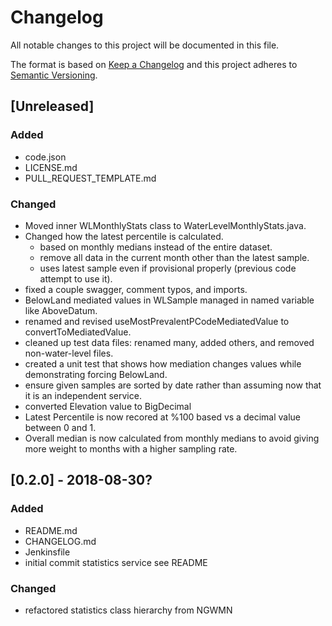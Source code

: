 # Changelog
All notable changes to this project will be documented in this file.

The format is based on [Keep a Changelog](http://keepachangelog.com/en/1.0.0/)
and this project adheres to [Semantic Versioning](http://semver.org/spec/v2.0.0.html).

## [Unreleased]
### Added
- code.json
- LICENSE.md
- PULL_REQUEST_TEMPLATE.md

### Changed
- Moved inner WLMonthlyStats class to WaterLevelMonthlyStats.java.
- Changed how the latest percentile is calculated.
    - based on monthly medians instead of the entire dataset.
    - remove all data in the current month other than the latest sample.
    - uses latest sample even if provisional properly (previous code attempt to use it).
- fixed a couple swagger, comment typos, and imports.
- BelowLand mediated values in WLSample managed in named variable like AboveDatum.
- renamed and revised useMostPrevalentPCodeMediatedValue to convertToMediatedValue.
- cleaned up test data files: renamed many, added others, and removed non-water-level files.
- created a unit test that shows how mediation changes values while demonstrating forcing BelowLand.
- ensure given samples are sorted by date rather than assuming now that it is an independent service.
- converted Elevation value to BigDecimal
- Latest Percentile is now recored at %100 based vs a decimal value between 0 and 1.
- Overall median is now calculated from monthly medians to avoid giving more weight to months with a higher sampling rate.

## [0.2.0] - 2018-08-30?
### Added
- README.md
- CHANGELOG.md
- Jenkinsfile
- initial commit statistics service see README

### Changed
- refactored statistics class hierarchy from NGWMN

